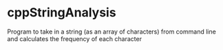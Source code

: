# cppStringAnalysis
Program to take in a string (as an array of characters) from command line and calculates the frequency of each character

